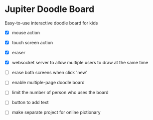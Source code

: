 # Jupiter Doodle Board

Easy-to-use interactive doodle board for kids

- [x] mouse action
- [x] touch screen action
- [x] eraser
- [x] websocket server to allow multiple users to draw at the same time
- [ ] erase both screens when click 'new'
- [ ] enable multiple-page doodle board
- [ ] limit the number of person who uses the board
- [ ] button to add text

- [ ] make separate project for online pictionary